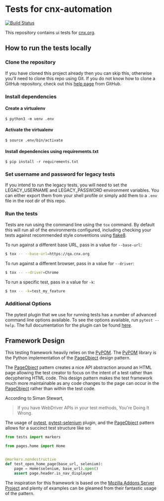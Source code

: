 # Tests for cnx-automation

[![Build Status](https://travis-ci.org/openstax/cnx-automation.svg?branch=master)](https://travis-ci.org/openstax/cnx-automation)

This repository contains ui tests for [cnx.org][cnx-org].

## How to run the tests locally

### Clone the repository

If you have cloned this project already then you can skip this, otherwise you'll
need to clone this repo using Git. If you do not know how to clone a GitHub
repository, check out this [help page][git-clone] from GitHub.

### Install dependencies

#### Create a virtualenv

    $ python3 -m venv .env

#### Activate the virtualenv

    $ source .env/bin/activate

#### Install dependencies using requirements.txt

    $ pip install -r requirements.txt

### Set username and password for legacy tests

If you intend to run the legacy tests, you will need to set the LEGACY_USERNAME
and LEGACY_PASSWORD environment variables. You can either export them from your
shell profile or simply add them to a `.env` file in the root dir of this repo.

### Run the tests

Tests are run using the command line using the `tox` command. By default this
will run all of the environments configured, including checking your tests against
recommended style conventions using [flake8][flake8].

To run against a different base URL, pass in a value for `--base-url`:

```bash
$ tox -- --base-url=https://qa.cnx.org
```

To run against a different browser, pass in a value for `--driver`:

```bash
$ tox -- --driver=Chrome
```

To run a specific test, pass in a value for `-k`:

```bash
$ tox -- -k=test_my_feature
```

### Additional Options

The pytest plugin that we use for running tests has a number of advanced
command line options available. To see the options available, run
`pytest --help`. The full documentation for the plugin can be found
[here][pytest-selenium].

## Framework Design

This testing framework heavily relies on the [PyPOM][pypom]. The [PyPOM][pypom]
library is the Python implementation of the [PageObject][pageobject] design pattern.

The [PageObject][pageobject] pattern creates a nice API abstraction around
an HTML page allowing the test creator to focus on the intent of a test
rather than decyphering HTML code. This design pattern makes the test framework
much more maintainable as any code changes to the page can occur in the
[PageObject][pageobject] rather than within the test code.

According to Siman Stewart,

> If you have WebDriver APIs in your test methods, You're Doing It Wrong.

The usage of [pytest][pytest], [pytest-selenium][pytest-selenium] plugin,
and the [PageObject][pageobject] pattern allows for a succinct test structure
like so:

```python
from tests import markers

from pages.home import Home


@markers.nondestructive
def test_open_home_page(base_url, selenium):
    page = Home(selenium, base_url).open()
    assert page.header.is_nav_displayed
```

The inspiration for this framework is based on the [Mozilla Addons Server Project][mozilla]
and plenty of examples can be gleamed from their fantastic usage of the
pattern.

[cnx-org]: https://cnx.org
[git-clone]: https://help.github.com/articles/cloning-a-repository/
[python]: https://www.python.org/downloads/
[flake8]: http://flake8.readthedocs.io/
[pytest-selenium]: http://pytest-selenium.readthedocs.org/
[pypom]: https://pypom.readthedocs.io/en/latest/user_guide.html#regions
[pageobject]: https://martinfowler.com/bliki/PageObject.html
[pytest]: https://docs.pytest.org/en/latest/
[mozilla]: https://github.com/mozilla/addons-server

